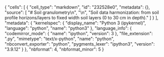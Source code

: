 {
 "cells": [
  {
   "cell_type": "markdown",
   "id": "232528e0",
   "metadata": {},
   "source": [
    "# Soil granulometry\n",
    "\n",
    "Soil data harmonization: from soil profile horizons/layers to fixed width soil layers (0 to 30 cm in depth)."
   ]
  }
 ],
 "metadata": {
  "kernelspec": {
   "display_name": "Python 3 (ipykernel)",
   "language": "python",
   "name": "python3"
  },
  "language_info": {
   "codemirror_mode": {
    "name": "ipython",
    "version": 3
   },
   "file_extension": ".py",
   "mimetype": "text/x-python",
   "name": "python",
   "nbconvert_exporter": "python",
   "pygments_lexer": "ipython3",
   "version": "3.9.12"
  }
 },
 "nbformat": 4,
 "nbformat_minor": 5
}
